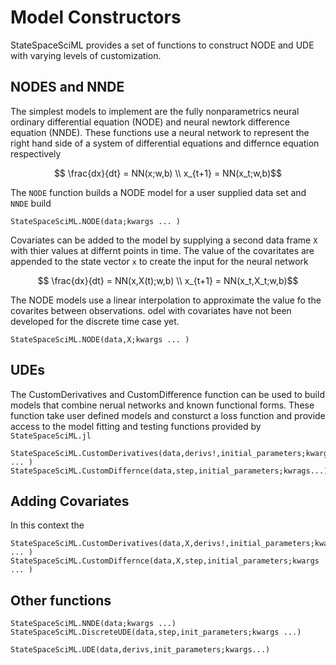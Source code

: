 # Model Constructors

StateSpaceSciML provides a set of functions to construct NODE and UDE with varying levels of customization. 

## NODES and NNDE
The simplest models to implement are the fully nonparametrics neural ordinary differential equation (NODE) and neural newtork difference equation (NNDE). These functions use a neural network to represent the right hand side of a system of differential equations and differnce equation respectively

```math
   \frac{dx}{dt} = NN(x;w,b) \\
   x_{t+1} = NN(x_t;w,b)
```

The `NODE` function builds a NODE model for a user supplied data set and `NNDE` build 

```@docs
StateSpaceSciML.NODE(data;kwargs ... )

```

Covariates can be added to the model by supplying a second data frame `X` with thier values at differnt points in time. The value of the covaritates are appended to the state vector ``x`` to create the input for the neural network

```math
   \frac{dx}{dt} = NN(x,X(t);w,b) \\
   x_{t+1} = NN(x_t,X_t;w,b)
```

The NODE models use a linear interpolation to approximate the value fo the covarites between observations. odel with covariates have not been developed for the discrete time case yet.  

```@docs
StateSpaceSciML.NODE(data,X;kwargs ... )
```

## UDEs
The CustomDerivatives and CustomDifference function can be used to build models that combine nerual networks and known functional forms. These function take user defined models and consturct a loss function and provide access to the model fitting and testing functions provided by `StateSpaceSciML.jl`
```@docs
StateSpaceSciML.CustomDerivatives(data,derivs!,initial_parameters;kwargs ... )
StateSpaceSciML.CustomDiffernce(data,step,initial_parameters;kwrags...)
```

## Adding Covariates

In this context the 
```@docs
StateSpaceSciML.CustomDerivatives(data,X,derivs!,initial_parameters;kwargs ... )
StateSpaceSciML.CustomDiffernce(data,X,step,initial_parameters;kwargs ... )
```

## Other functions
```@docs
StateSpaceSciML.NNDE(data;kwargs ...)
StateSpaceSciML.DiscreteUDE(data,step,init_parameters;kwargs ...)

StateSpaceSciML.UDE(data,derivs,init_parameters;kwargs...)
```